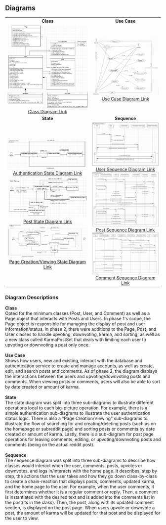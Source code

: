 ## Diagrams
|  |  | 
| :---: | :---: |
| **Class** | **Use Case** |
| ![](/diagrams/20231031/class.png) [Class Diagram Link](https://github.com/vsawce/CS151-GitCommitDie/blob/main/diagrams/20231031/class.png) | ![](/diagrams/20231031/usecase.png) [Use Case Diagram Link](https://github.com/vsawce/CS151-GitCommitDie/blob/main/diagrams/20231031/usecase.png) |
| **State** | **Sequence** |
| ![](/diagrams/20231031/state_auth.png) [Authentication State Diagram Link](https://github.com/vsawce/CS151-GitCommitDie/blob/main/diagrams/20231031/state_auth.png) ![](/diagrams/20231031/state_post.png) [Post State Diagram Link](https://github.com/vsawce/CS151-GitCommitDie/blob/main/diagrams/20231031/state_post.png) ![](/diagrams/20231031/state_postcreateview.png) [Page Creation/Viewing State Diagram Link](https://github.com/vsawce/CS151-GitCommitDie/blob/main/diagrams/20231031/state_postcreateview.png) | ![](/diagrams/20231031/sequence_user.png) [User Sequence Diagram Link](https://github.com/vsawce/CS151-GitCommitDie/blob/main/diagrams/20231031/sequence_user.png) ![](/diagrams/20231031/sequence_post.png) [Post Sequence Diagram Link](https://github.com/vsawce/CS151-GitCommitDie/blob/main/diagrams/20231031/sequence_post.png) ![](/diagrams/20231031/sequence_comment.png) [Comment Sequence Diagram Link](https://github.com/vsawce/CS151-GitCommitDie/blob/main/diagrams/20231031/sequence_comment.png) |

### Diagram Descriptions
**Class**<br/>
Opted for the minimum classes (Post, User, and Comment) as well as a Page object that interacts with Posts and Users. In phase 1's scope, the Page object is responsible for managing the display of post and user information/status. In phase 2, there were additions to the Page, Post, and User classes to handle upvoting, downvoting, karma, and sorting, as well as a new class called KarmaPostSet that deals with limiting each user to upvoting or downvoting a post only once.
<br/>
<br/>
**Use Case**<br/>
Shows how users, new and existing, interact with the database and authentication service to create and manage accounts, as well as create, edit, and search posts and comments. As of phase 2, the diagram displays the interactions between the users and upvoting/downvoting posts and comments. When viewing posts or comments, users will also be able to sort by date created or amount of karma.
<br/>
<br/>
**State**<br/>
The state diagram was split into three sub-diagrams to illustrate different operations local to each big-picture operation. For example, there is a simple authentication sub-diagrams to illustrate the user authentication status logic. There is also a "Page Creation/Viewing" sub-diagrams to illustrate the flow of searching for and creating/deleting posts (such as on the homepage or subreddit page) and sorting posts or comments by date created or amount of karma. Lastly, there is a sub-diagram for post page operations for leaving comments, editing, or upvoting/downvoting posts and comments (being on the actual reddit post).
<br/>
<br/>
**Sequence**<br/>
The sequence diagram was split into three sub-diagrams to describe how classes would interact when the user, comments, posts, upvotes or downvotes, and logs in/interacts with the home page. It describes, step by step, the actions that the user takes and how they go down class-by-class to create a chain-reaction that displays posts, comments, updated karma, and the home page to the user. For example, when the user comments, it first determines whether it is a regular comment or reply. Then, a comment is instantiated with the desired text and is added into the comments list in the post(its in the class). Then, the post, along with its updated comment section, is displayed on the post page. When users upvote or downvote a post, the amount of karma will be updated for that post and be displayed for the user to view.
<br/>
<br/>
